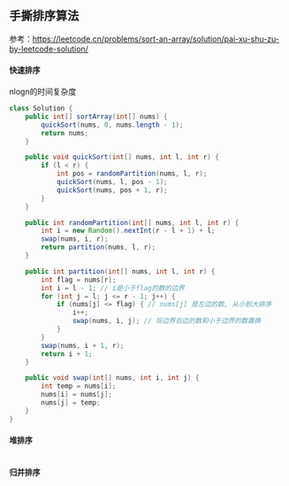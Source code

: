 ## 手撕排序算法 

参考：https://leetcode.cn/problems/sort-an-array/solution/pai-xu-shu-zu-by-leetcode-solution/

#### 快速排序

nlogn的时间复杂度

``` java
class Solution {
    public int[] sortArray(int[] nums) {
        quickSort(nums, 0, nums.length - 1);
        return nums;
    }

    public void quickSort(int[] nums, int l, int r) {
        if (l < r) {
            int pos = randomPartition(nums, l, r);
            quickSort(nums, l, pos - 1);
            quickSort(nums, pos + 1, r);
        }
    }

    public int randomPartition(int[] nums, int l, int r) {
        int i = new Random().nextInt(r - l + 1) + l;
        swap(nums, i, r);
        return partition(nums, l, r);
    }

    public int partition(int[] nums, int l, int r) {
        int flag = nums[r];
        int i = l - 1; // i是小于flag的数的边界
        for (int j = l; j <= r - 1; j++) {
            if (nums[j] <= flag) { // nums[j] 是左边的数, 从小到大排序
                i++;
                swap(nums, i, j); // 将边界右边的数和小于边界的数置换
            }
        }
        swap(nums, i + 1, r);
        return i + 1;
    }

    public void swap(int[] nums, int i, int j) {
        int temp = nums[i];
        nums[i] = nums[j];
        nums[j] = temp;
    }
}
```



#### 堆排序

``` java
```



#### 归并排序

``` java
```



